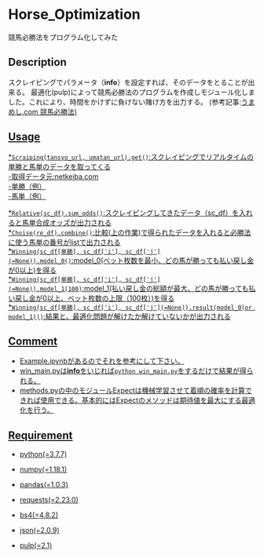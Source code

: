 # Horse_Optimization

競馬必勝法をプログラム化してみた

## Description

スクレイピングでパラメータ（**info**）を設定すれば、そのデータをとることが出来る。
最適化(pulp)によって競馬必勝法のプログラムを作成しモジュール化しました。これにより、時間をかけずに負けない賭け方を出力する。
(参考記事:<a href="https://www.umameshi.com/info/0011.html">うまめし.com 競馬必勝法)  

## Usage

*```Scraiping(tansyo_url, umatan_url).get()```:スクレイピングでリアルタイムの単勝と馬単のデータを取ってくる  
-取得データ元:<a href="https://www.netkeiba.com/">netkeiba.com    
-<a href="https://nar.netkeiba.com/odds/index.html?type=b1&race_id=202036062202&rf=shutuba_submenu">単勝（例）  
-<a href="https://nar.netkeiba.com/odds/index.html?type=b6&race_id=202036062202&housiki=c0&rf=shutuba_submenu">馬単（例）  
    
*```Relative(sc_df).sum_odds()```:スクレイピングしてきたデータ（sc_df）を入れると馬単合成オッズが出力される  
*```Choise(re_df).combine()```:比較(上の作業)で得られたデータを入れると必勝法に使う馬単の番号がlistで出力される  
*```Winning(sc_df[単勝], sc_df['i'], sc_df['j'](=None)).model_0()```:model_0(ベット枚数を最小、どの馬が勝っても払い戻し金が0以上)を得る  
*```Winning(sc_df[単勝], sc_df['i'], sc_df['j'](=None)).model_1(100)```:model_1(払い戻し金の総額が最大、どの馬が勝っても払い戻し金が0以上、ベット枚数の上限（100枚）)を得る  
*```Winning(sc_df[単勝], sc_df['i'], sc_df['j'](=None)).result(model_0(or model_1)))```:結果と、最適化問題が解けたか解けていないかが出力される 

## Comment

- Example.ipynbがあるのでそれを参考にして下さい。
- win_main.pyは**info**をいじれば```python win_main.py```をするだけで結果が得られる。
- methods.pyの中のモジュールExpectは機械学習させて着順の確率を計算できれば使用できる。基本的にはExpectのメソッドは期待値を最大にする最適化を行う。

## Requirement

- python(=3.7.7)
  
- numpy(=1.18.1)  
- pandas(=1.0.3)  
- requests(=2.23.0)  
- bs4(=4.8.2)  
- json(=2.0.9)  
- pulp(=2.1)  

